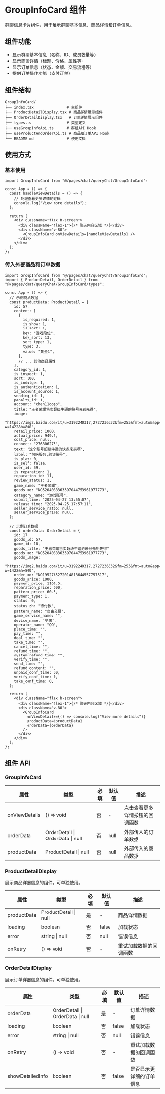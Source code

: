# GroupInfoCard 组件

群聊信息卡片组件，用于展示群聊基本信息、商品详情和订单信息。

## 组件功能

- 显示群聊基本信息（名称、ID、成员数量等）
- 显示商品详情（标题、价格、属性等）
- 显示订单信息（状态、金额、交易流程等）
- 提供订单操作功能（支付订单）

## 组件结构

```
GroupInfoCard/
├── index.tsx               # 主组件
├── ProductDetailDisplay.tsx # 商品详情展示组件
├── OrderDetailDisplay.tsx   # 订单详情展示组件
├── types.ts                # 类型定义
├── useGroupInfoApi.ts      # 群组API Hook
├── useProductAndOrderApi.ts # 商品和订单API Hook
└── README.md               # 使用文档
```

## 使用方式

### 基本使用

```tsx
import GroupInfoCard from "@/pages/chat/queryChat/GroupInfoCard";

const App = () => {
  const handleViewDetails = () => {
    // 处理查看更多详情的逻辑
    console.log("View more details");
  };

  return (
    <div className="flex h-screen">
      <div className="flex-1">{/* 聊天内容区域 */}</div>
      <div className="w-80">
        <GroupInfoCard onViewDetails={handleViewDetails} />
      </div>
    </div>
  );
};
```

### 传入外部商品和订单数据

```tsx
import GroupInfoCard from "@/pages/chat/queryChat/GroupInfoCard";
import { ProductDetail, OrderDetail } from "@/pages/chat/queryChat/GroupInfoCard/types";

const App = () => {
  // 示例商品数据
  const productData: ProductDetail = {
    id: 57,
    content: [
      {
        is_required: 1,
        is_show: 1,
        is_sort: 1,
        key: "游戏段位",
        key_sort: 13,
        sort_type: 1,
        type: 3,
        value: "黄金1",
      },
      // ... 其他商品属性
    ],
    category_id: 1,
    is_inspect: 1,
    sort: 100,
    is_indulge: 1,
    is_authentication: 1,
    is_account_source: 1,
    sending_id: 1,
    penalty_id: 1,
    account: "chen11oopp",
    title: "王者荣耀售卖超级牛逼的账号先到先得",
    image:
      "https://img2.baidu.com/it/u=3192240317,2727236332&fm=253&fmt=auto&app=120&f=JPEG?w=1422&h=800",
    retail_price: 1000,
    actual_price: 949.5,
    cost_price: null,
    connect: "276806275",
    text: "这个账号超级牛逼的快点来买啊",
    label: "包赔服务,验证账号",
    is_play: 0,
    is_self: false,
    user_id: 59,
    is_reparation: 1,
    reparation_id: 11,
    review_status: 1,
    game_name: "王者荣耀",
    goods_no: "NO5204038363397044753961977773",
    category_name: "游戏账号",
    submit_time: "2025-04-27 13:55:07",
    release_time: "2025-04-25 17:57:11",
    seller_service_ratio: null,
    seller_service_price: null,
  };

  // 示例订单数据
  const orderData: OrderDetail = {
    id: 17,
    goods_id: 57,
    game_id: 18,
    goods_title: "王者荣耀售卖超级牛逼的账号先到先得",
    goods_no: "NO5204038363397044753961977773",
    goods_image:
      "https://img2.baidu.com/it/u=3192240317,2727236332&fm=253&fmt=auto&app=120&f=JPEG?w=1422&h=800",
    order_no: "NO1952765272014818644557757517",
    goods_price: 1000,
    payment_price: 1160.5,
    reparation_price: 100,
    pattern_price: 60.5,
    payment_type: 1,
    status: 0,
    status_zh: "待付款",
    pattern_name: "自由交易",
    game_service_name: "",
    device_name: "苹果",
    operator_name: "QQ",
    place_time: "",
    pay_time: "",
    deal_time: "",
    take_time: "",
    cancel_time: "",
    refund_time: "",
    system_refund_time: "",
    verify_time: "",
    send_time: "",
    refund_content: "",
    unpaid_conf_time: 30,
    verify_conf_time: 0,
    take_conf_time: 0,
  };

  return (
    <div className="flex h-screen">
      <div className="flex-1">{/* 聊天内容区域 */}</div>
      <div className="w-80">
        <GroupInfoCard
          onViewDetails={() => console.log("View more details")}
          productData={productData}
          orderData={orderData}
        />
      </div>
    </div>
  );
};
```

## 组件 API

### GroupInfoCard

| 属性          | 类型                             | 必填 | 默认值 | 描述                           |
| ------------- | -------------------------------- | ---- | ------ | ------------------------------ |
| onViewDetails | () => void                       | 否   | -      | 点击查看更多详情按钮的回调函数 |
| orderData     | OrderDetail \| OrderData \| null | 否   | null   | 外部传入的订单数据             |
| productData   | ProductDetail \| null            | 否   | null   | 外部传入的商品数据             |

### ProductDetailDisplay

展示商品详细信息的组件，可单独使用。

| 属性        | 类型                  | 必填 | 默认值 | 描述                   |
| ----------- | --------------------- | ---- | ------ | ---------------------- |
| productData | ProductDetail \| null | 是   | -      | 商品详情数据           |
| loading     | boolean               | 否   | false  | 加载状态               |
| error       | string \| null        | 否   | null   | 错误信息               |
| onRetry     | () => void            | 否   | -      | 重试加载数据的回调函数 |

### OrderDetailDisplay

展示订单详细信息的组件，可单独使用。

| 属性             | 类型                             | 必填 | 默认值 | 描述                     |
| ---------------- | -------------------------------- | ---- | ------ | ------------------------ |
| orderData        | OrderDetail \| OrderData \| null | 是   | -      | 订单详情数据             |
| loading          | boolean                          | 否   | false  | 加载状态                 |
| error            | string \| null                   | 否   | null   | 错误信息                 |
| onRetry          | () => void                       | 否   | -      | 重试加载数据的回调函数   |
| showDetailedInfo | boolean                          | 否   | false  | 是否显示更详细的订单信息 |
